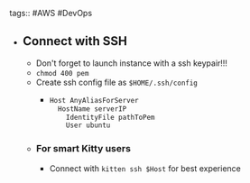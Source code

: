 tags:: #AWS #DevOps

- ## Connect with SSH
	- Don't forget to launch instance with a ssh keypair!!!
	- `chmod 400 pem`
	- Create ssh config file as `$HOME/.ssh/config`
		- ```bash
		  Host AnyAliasForServer
		  	HostName serverIP
		      IdentityFile pathToPem
		      User ubuntu
		  ```
	- ### For smart Kitty users
		- Connect with `kitten ssh $Host` for best experience